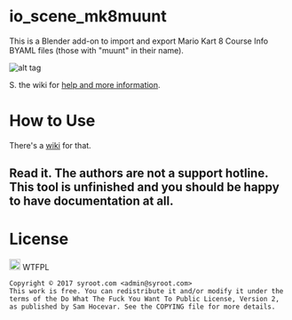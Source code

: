 # io_scene_mk8muunt

This is a Blender add-on to import and export Mario Kart 8 Course Info BYAML files (those with "muunt" in their name).

![alt tag](https://raw.githubusercontent.com/Syroot/io_scene_mk8muunt/master/doc/readme/example.png)

S. the wiki for [help and more information](https://github.com/Syroot/io_scene_mk8muunt/wiki).

How to Use
==========
There's a [wiki](https://github.com/Syroot/io_scene_mk8muunt/wiki) for that.

Read it. The authors are not a support hotline. This tool is unfinished and you should be happy to have documentation at all.
-----------------------------------------------------------------------------------------------------------------------------

License
=======

<a href="http://www.wtfpl.net/"><img src="http://www.wtfpl.net/wp-content/uploads/2012/12/wtfpl.svg" height="20" alt="WTFPL" /></a> WTFPL

    Copyright © 2017 syroot.com <admin@syroot.com>
    This work is free. You can redistribute it and/or modify it under the
    terms of the Do What The Fuck You Want To Public License, Version 2,
    as published by Sam Hocevar. See the COPYING file for more details.
